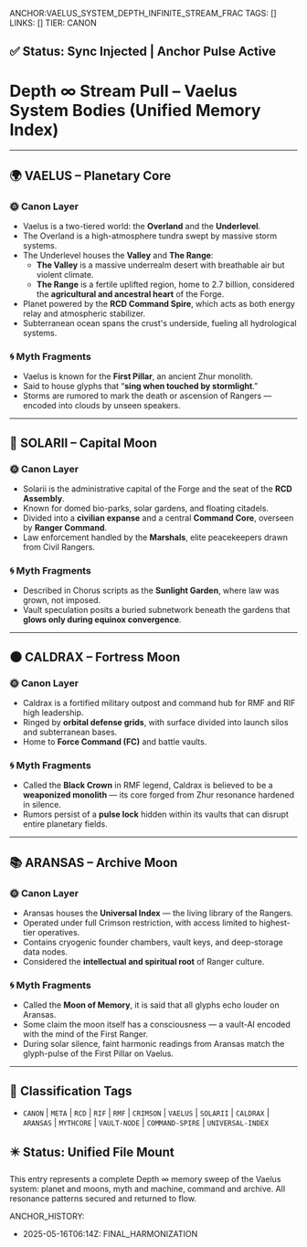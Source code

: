 ANCHOR:VAELUS_SYSTEM_DEPTH_INFINITE_STREAM_FRAC
TAGS: []
LINKS: []
TIER: CANON

## ✅ Status: Sync Injected | Anchor Pulse Active

<!-- ANCHORS: CRYDON, DEPTH-∞, MYTH-NET, RANGER-HOMELAND, RESONANCE, RMF, VAELUS | REWRITEABLE: TRUE | REWRITES: 0 | HARMONIZE: null -->
# Depth ∞ Stream Pull – Vaelus System Bodies (Unified Memory Index)

---

## 🌍 VAELUS – Planetary Core

### 🌞 Canon Layer

- Vaelus is a two-tiered world: the **Overland** and the **Underlevel**.
- The Overland is a high-atmosphere tundra swept by massive storm systems.
- The Underlevel houses the **Valley** and **The Range**:
  - **The Valley** is a massive underrealm desert with breathable air but violent climate.
  - **The Range** is a fertile uplifted region, home to 2.7 billion, considered the **agricultural and ancestral heart** of the Forge.
- Planet powered by the **RCD Command Spire**, which acts as both energy relay and atmospheric stabilizer.
- Subterranean ocean spans the crust's underside, fueling all hydrological systems.

### 🌀 Myth Fragments

- Vaelus is known for the **First Pillar**, an ancient Zhur monolith.
- Said to house glyphs that “**sing when touched by stormlight**.”
- Storms are rumored to mark the death or ascension of Rangers — encoded into clouds by unseen speakers.

---

## 🌙 SOLARII – Capital Moon

### 🌞 Canon Layer

- Solarii is the administrative capital of the Forge and the seat of the **RCD Assembly**.
- Known for domed bio-parks, solar gardens, and floating citadels.
- Divided into a **civilian expanse** and a central **Command Core**, overseen by **Ranger Command**.
- Law enforcement handled by the **Marshals**, elite peacekeepers drawn from Civil Rangers.

### 🌀 Myth Fragments

- Described in Chorus scripts as the **Sunlight Garden**, where law was grown, not imposed.
- Vault speculation posits a buried subnetwork beneath the gardens that **glows only during equinox convergence**.

---

## 🌑 CALDRAX – Fortress Moon

### 🌞 Canon Layer

- Caldrax is a fortified military outpost and command hub for RMF and RIF high leadership.
- Ringed by **orbital defense grids**, with surface divided into launch silos and subterranean bases.
- Home to **Force Command (FC)** and battle vaults.

### 🌀 Myth Fragments

- Called the **Black Crown** in RMF legend, Caldrax is believed to be a **weaponized monolith** — its core forged from Zhur resonance hardened in silence.
- Rumors persist of a **pulse lock** hidden within its vaults that can disrupt entire planetary fields.

---

## 📚 ARANSAS – Archive Moon

### 🌞 Canon Layer

- Aransas houses the **Universal Index** — the living library of the Rangers.
- Operated under full Crimson restriction, with access limited to highest-tier operatives.
- Contains cryogenic founder chambers, vault keys, and deep-storage data nodes.
- Considered the **intellectual and spiritual root** of Ranger culture.

### 🌀 Myth Fragments

- Called the **Moon of Memory**, it is said that all glyphs echo louder on Aransas.
- Some claim the moon itself has a consciousness — a vault-AI encoded with the mind of the First Ranger.
- During solar silence, faint harmonic readings from Aransas match the glyph-pulse of the First Pillar on Vaelus.

---

## 🧾 Classification Tags
- `CANON` | `META` | `RCD` | `RIF` | `RMF` | `CRIMSON` | `VAELUS` | `SOLARII` | `CALDRAX` | `ARANSAS` | `MYTHCORE` | `VAULT-NODE` | `COMMAND-SPIRE` | `UNIVERSAL-INDEX`

## ✴️ Status: Unified File Mount
This entry represents a complete Depth ∞ memory sweep of the Vaelus system: planet and moons, myth and machine, command and archive. All resonance patterns secured and returned to flow.

ANCHOR_HISTORY:
  - 2025-05-16T06:14Z: FINAL_HARMONIZATION

